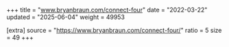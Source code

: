 +++
title = "www.bryanbraun.com/connect-four"
date = "2022-03-22"
updated = "2025-06-04"
weight = 49953

[extra]
source = "https://www.bryanbraun.com/connect-four/"
ratio = 5
size = 49
+++
